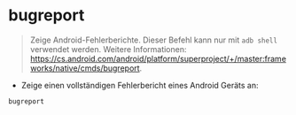 # bugreport

> Zeige Android-Fehlerberichte.
> Dieser Befehl kann nur mit `adb shell` verwendet werden.
> Weitere Informationen: <https://cs.android.com/android/platform/superproject/+/master:frameworks/native/cmds/bugreport>.

- Zeige einen vollständigen Fehlerbericht eines Android Geräts an:

`bugreport`
